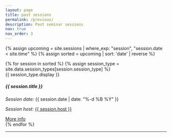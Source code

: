 ```yaml
---
layout: page
title: past sessions
permalink: /previous/
description: Past seminar sessions
nav: true
nav_order: 3
---
```


{% assign upcoming = site.sessions | where_exp: "session", "session.date < site.time" %}
{% assign sorted = upcoming | sort: 'date' | reverse %}

<div class="container session-list">
    <div class="row row-cols-md-2 row-cols-sm-1">
        {% for session in sorted %}
            {% assign session_type = site.data.session_types[session.session_type] %}
            <div class="col mb-4">
                <div class="card {{ session_type.css-class }}">
                    <div class="card-header">
                        <i class="{{ session_type.icon-class }}"></i> {{ session_type.display }}
                    </div>
                    <div class="card-body">
                        <h5 class="card-title">{{ session.title }}</h5>
                        <p class="card-text"><i>Session date:</i> {{ session.date | date: "%-d %B %Y" }}</p>
                        <p class="card-text"><i>Session host:</i> <a href="{{ session.host_ref }}">{{ session.host }}</a></p>
                        <a class="btn" href="{{ session.url | relative_url }}">More info</a>
                    </div>
                </div>
            </div>
        {% endfor %}
    </div>
</div>
<hr>
